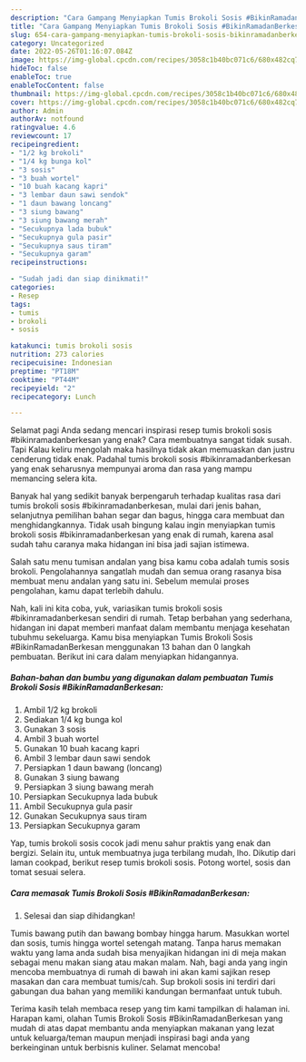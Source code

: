 ```yaml
---
description: "Cara Gampang Menyiapkan Tumis Brokoli Sosis #BikinRamadanBerkesan, Bisa Manjain Lidah"
title: "Cara Gampang Menyiapkan Tumis Brokoli Sosis #BikinRamadanBerkesan, Bisa Manjain Lidah"
slug: 654-cara-gampang-menyiapkan-tumis-brokoli-sosis-bikinramadanberkesan-bisa-manjain-lidah
category: Uncategorized
date: 2022-05-26T01:16:07.084Z
image: https://img-global.cpcdn.com/recipes/3058c1b40bc071c6/680x482cq70/tumis-brokoli-sosis-bikinramadanberkesan-foto-resep-utama.jpg
hideToc: false
enableToc: true
enableTocContent: false
thumbnail: https://img-global.cpcdn.com/recipes/3058c1b40bc071c6/680x482cq70/tumis-brokoli-sosis-bikinramadanberkesan-foto-resep-utama.jpg
cover: https://img-global.cpcdn.com/recipes/3058c1b40bc071c6/680x482cq70/tumis-brokoli-sosis-bikinramadanberkesan-foto-resep-utama.jpg
author: Admin
authorAv: notfound
ratingvalue: 4.6
reviewcount: 17
recipeingredient:
- "1/2 kg brokoli"
- "1/4 kg bunga kol"
- "3 sosis"
- "3 buah wortel"
- "10 buah kacang kapri"
- "3 lembar daun sawi sendok"
- "1 daun bawang loncang"
- "3 siung bawang"
- "3 siung bawang merah"
- "Secukupnya lada bubuk"
- "Secukupnya gula pasir"
- "Secukupnya saus tiram"
- "Secukupnya garam"
recipeinstructions:

- "Sudah jadi dan siap dinikmati!"
categories:
- Resep
tags:
- tumis
- brokoli
- sosis

katakunci: tumis brokoli sosis 
nutrition: 273 calories
recipecuisine: Indonesian
preptime: "PT18M"
cooktime: "PT44M"
recipeyield: "2"
recipecategory: Lunch

---
```



Selamat pagi Anda sedang mencari inspirasi resep tumis brokoli sosis #bikinramadanberkesan yang enak? Cara membuatnya sangat tidak susah. Tapi Kalau keliru mengolah maka hasilnya tidak akan memuaskan dan justru cenderung tidak enak. Padahal tumis brokoli sosis #bikinramadanberkesan yang enak seharusnya mempunyai aroma dan rasa yang mampu memancing selera kita.


Banyak hal yang sedikit banyak berpengaruh terhadap kualitas rasa dari tumis brokoli sosis #bikinramadanberkesan, mulai dari jenis bahan, selanjutnya pemilihan bahan segar dan bagus, hingga cara membuat dan menghidangkannya. Tidak usah bingung kalau ingin menyiapkan tumis brokoli sosis #bikinramadanberkesan yang enak di rumah, karena asal sudah tahu caranya maka hidangan ini bisa jadi sajian istimewa.

Salah satu menu tumisan andalan yang bisa kamu coba adalah tumis sosis brokoli. Pengolahannya sangatlah mudah dan semua orang rasanya bisa membuat menu andalan yang satu ini. Sebelum memulai proses pengolahan, kamu dapat terlebih dahulu.


Nah, kali ini kita coba, yuk, variasikan tumis brokoli sosis #bikinramadanberkesan sendiri di rumah. Tetap berbahan yang sederhana, hidangan ini dapat memberi manfaat dalam membantu menjaga kesehatan tubuhmu sekeluarga. Kamu bisa menyiapkan Tumis Brokoli Sosis #BikinRamadanBerkesan menggunakan 13 bahan dan 0 langkah pembuatan. Berikut ini cara dalam menyiapkan hidangannya.

<!--inarticleads1-->

##### Bahan-bahan dan bumbu yang digunakan dalam pembuatan Tumis Brokoli Sosis #BikinRamadanBerkesan:

1. Ambil 1/2 kg brokoli
1. Sediakan 1/4 kg bunga kol
1. Gunakan 3 sosis
1. Ambil 3 buah wortel
1. Gunakan 10 buah kacang kapri
1. Ambil 3 lembar daun sawi sendok
1. Persiapkan 1 daun bawang (loncang)
1. Gunakan 3 siung bawang
1. Persiapkan 3 siung bawang merah
1. Persiapkan Secukupnya lada bubuk
1. Ambil Secukupnya gula pasir
1. Gunakan Secukupnya saus tiram
1. Persiapkan Secukupnya garam


Yap, tumis brokoli sosis cocok jadi menu sahur praktis yang enak dan bergizi. Selain itu, untuk membuatnya juga terbilang mudah, lho. Dikutip dari laman cookpad, berikut resep tumis brokoli sosis. Potong wortel, sosis dan tomat sesuai selera. 

<!--inarticleads2-->

##### Cara memasak Tumis Brokoli Sosis #BikinRamadanBerkesan:


1. Selesai dan siap dihidangkan!

Tumis bawang putih dan bawang bombay hingga harum. Masukkan wortel dan sosis, tumis hingga wortel setengah matang. Tanpa harus memakan waktu yang lama anda sudah bisa menyajikan hidangan ini di meja makan sebagai menu makan siang atau makan malam. Nah, bagi anda yang ingin mencoba membuatnya di rumah di bawah ini akan kami sajikan resep masakan dan cara membuat tumis/cah. Sup brokoli sosis ini terdiri dari gabungan dua bahan yang memiliki kandungan bermanfaat untuk tubuh. 

Terima kasih telah membaca resep yang tim kami tampilkan di halaman ini. Harapan kami, olahan Tumis Brokoli Sosis #BikinRamadanBerkesan yang mudah di atas dapat membantu anda menyiapkan makanan yang lezat untuk keluarga/teman maupun menjadi inspirasi bagi anda yang berkeinginan untuk berbisnis kuliner. Selamat mencoba!
